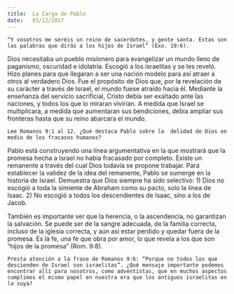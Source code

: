 ```yaml
---
title:  La Carga de Pablo
date:   03/12/2017
---
```


`“Y vosotros me seréis un reino de sacerdotes, y gente santa. Estas son las palabras que dirás a los hijos de Israel” (Éxo. 19:6).`

Dios necesitaba un pueblo misionero para evangelizar un mundo lleno de paganismo, oscuridad e idolatría. Escogió a los israelitas y se les reveló. Hizo planes para que llegaran a ser una nación modelo para así atraer a otros al verdadero Dios. Fue el propósito de Dios que, por la revelación de su carácter a través de Israel, el mundo fuese atraído hacia él. Mediante la enseñanza del servicio sacrificial, Cristo debía ser exaltado ante las naciones, y todos los que lo miraran vivirían. A medida que Israel se multiplicara, a medida que aumentaran sus bendiciones, debía ampliar sus fronteras hasta que su reino abarcara el mundo.

`Lee Romanos 9:1 al 12. ¿Qué destaca Pablo sobre la  delidad de Dios en medio de los fracasos humanos?`

Pablo está construyendo una línea argumentativa en la que mostrará que la promesa hecha a Israel no había fracasado por completo. Existe un remanente a través del cual Dios todavía se propone trabajar. Para establecer la validez de la idea del remanente, Pablo se sumerge en la historia de Israel. Demuestra que Dios siempre ha sido selectivo: 1) Dios no escogió a toda la simiente de Abraham como su pacto, solo la línea de Isaac. 2) No escogió a todos los descendientes de Isaac, sino a los de Jacob.

También es importante ver que la herencia, o la ascendencia, no garantizan la salvación. Se puede ser de la sangre adecuada, de la familia correcta, incluso de la iglesia correcta, y aún así estar perdido y quedar fuera de la promesa. Es la fe, una fe que obra por amor, lo que revela a los que son “hijos de la promesa” (Rom. 9:8).

`Presta atención a la frase de Romanos 9:6: “Porque no todos los que descienden de Israel son israelitas”. ¿Qué mensaje importante podemos encontrar allí para nosotros, como adventistas, que en muchos aspectos cumplimos el mismo papel en nuestra era que los antiguos israelitas en la suya?`